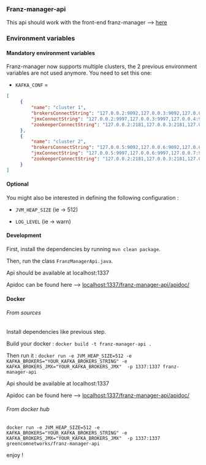 ### Franz-manager-api

This api should work with the front-end franz-manager --> [here](https://github.com/GreenCom-Networks/Franz-manager)

### Environment variables


#### Mandatory environment variables

Franz-manager now supports multiple clusters, the 2 previous environment variables are not used anymore.
You need to set this one:

* `KAFKA_CONF` =
``` json
[
     {
         "name": "cluster 1",
         "brokersConnectString": "127.0.0.2:9092,127.0.0.3:9092,127.0.0.4:9092",
         "jmxConnectString": "127.0.0.2:9997,127.0.0.3:9997,127.0.0.4:9997",
         "zookeeperConnectString": "127.0.0.2:2181,127.0.0.3:2181,127.0.0.4:2181"
     },
     {
         "name": "cluster 2",
         "brokersConnectString": "127.0.0.5:9092,127.0.0.6:9092,127.0.0.7:9092",
         "jmxConnectString": "127.0.0.5:9997,127.0.0.6:9997,127.0.0.7:9997",
         "zookeeperConnectString": "127.0.0.2:2181,127.0.0.3:2181,127.0.0.4:2181"
     }
]
```

#### Optional

You might also be interested in defining the following configuration :

* `JVM_HEAP_SIZE` (ie -> 512)

* `LOG_LEVEL` (ie -> warn)

#### Development

First, install the dependencies by running `mvn clean package`.

Then, run the class `FranzManagerApi.java`.

Api should be available at localhost:1337

Apidoc can be found here --> [localhost:1337/franz-manager-api/apidoc/](http://localhost:1337/franz-manager-api/apidoc/)

#### Docker

###### From sources

Install dependencies like previous step.

Build your docker : `docker build -t franz-manager-api .`

Then run it : `docker run -e JVM_HEAP_SIZE=512 -e KAFKA_BROKERS="YOUR_KAFKA_BROKERS_STRING" -e KAFKA_BROKERS_JMX="YOUR_KAFKA_BROKERS_JMX"  -p 1337:1337 franz-manager-api`

Api should be available at localhost:1337

Apidoc can be found here --> [localhost:1337/franz-manager-api/apidoc/](http://localhost:1337/franz-manager-api/apidoc/)

###### From docker hub

`docker run -e JVM_HEAP_SIZE=512 -e KAFKA_BROKERS="YOUR_KAFKA_BROKERS_STRING" -e KAFKA_BROKERS_JMX="YOUR_KAFKA_BROKERS_JMX"  -p 1337:1337 greencomnetworks/franz-manager-api`

enjoy !
